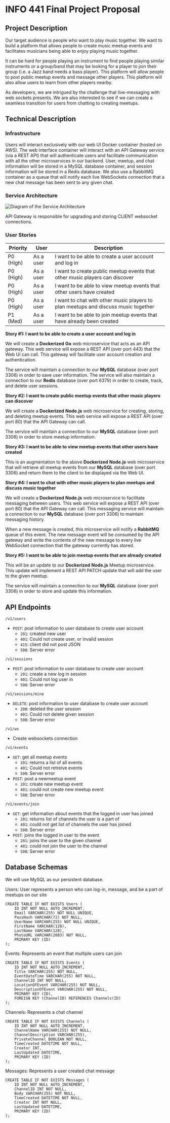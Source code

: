 # INFO 441 Final Project Proposal

## Project Description

Our target audience is people who want to play music together. We want to build a platform that allows people to create music meetup events and facilitates musicians being able to enjoy playing music together. 

It can be hard for people playing an instrument to find people playing similar instruments or a group/band that may be looking for a player to join their group (i.e. a Jazz band needs a bass player). This platform will allow people to post public meetup events and message other players. This platform will also allow users to learn from other players nearby.

As developers, we are intrigued by the challenge that live-messaging with web sockets presents. We are also interested to see if we can create a seamless transition for users from chatting to creating meetups. 

## Technical Description

### Infrastructure

Users will interact exclusively with our web UI Docker container (hosted on AWS). The web interface container will interact with an API Gateway service (via a REST API) that will authenticate users and facilitate communication with all the other microservices in our backend. User, meetup, and chat information will be stored in a MySQL database container, and session information will be stored in a Redis database. We also use a RabbitMQ container as a queue that will notify each live WebSockets connection that a new chat message has been sent to any given chat.

### Service Architecture

![Diagram of the Service Architecture](./assets/architecture.png)

API Gateway is responsible for upgrading and storing CLIENT websocket connections.

### User Stories

| **Priority** | **User** | **Description** |
|--------------|----------|-----------------|
| P0 (High) | As a user | I want to be able to create a user account and log in |
| P0 (High) | As a user | I want to create public meetup events that other music players can discover |
| P0 (High) | As a user | I want to be able to view meetup events that other users have created |
| P0 (High) | As a user | I want to chat with other music players to plan meetups and discuss music together |
| P1 (Med) | As a user | I want to be able to join meetup events that have already been created |


**Story #1: I want to be able to create a user account and log in**

We will create a **Dockerized** **Go** web microservice that acts as an API gateway. This web service will expose a REST API (over port 443) that the Web UI can call. This gateway will facilitate user account creation and authentication.

The service will maintain a connection to our **MySQL** database (over port 3306) in order to save user information. The service will also maintain a connection to our **Redis** database (over port 6379) in order to create, track, and delete user sessions.

**Story #2: I want to create public meetup events that other music players can discover**

We will create a **Dockerized** **Node.js** web microservice for creating, storing, and deleting meetup events. This web service will expose a REST API (over port 80) that the API Gateway can call. 

The service will maintain a connection to our **MySQL** database (over port 3306) in order to store meetup information.

**Story #3: I want to be able to view meetup events that other users have created**

 This is an augmentation to the above **Dockerized** **Node.js** web microservice that will retrieve all meetup events from our **MySQL** database (over port 3306) and return them to the client to be displayed via the Web UI.

**Story #4: I want to chat with other music players to plan meetups and discuss music together**

We will create a **Dockerized** **Node.js** web microservice to facilitate messaging between users. This web service will expose a REST API (over port 80) that the API Gateway can call. This messaging service will maintain a connection to our **MySQL** database (over port 3306) to maintain messaging history.

When a new message is created, this microservice will notify a **RabbitMQ** queue of this event. The new message event will be consumed by the API gateway and write the contents of the new message to every live WebSocket connection that the gateway currently has stored.

**Story #5: I want to be able to join meetup events that are already created**

This will be an update to our **Dockerized** **Node.js** Meetup microservice. This update will implement a REST API PATCH update that will add the user to the given meetup.

The service will maintain a connection to our **MySQL** database (over port 3306) in order to store and update this information.

## API Endpoints

```/v1/users```
- ```POST```: post information to user database to create user account
    - ```201```: created new user
    - ```401```: Could not create user, or invalid session
    - ```415```: client did not post JSON
    - ```500```: Server error

```/v1/sessions```
- ```POST```: post information to user database to create user account
    - ```201```: create a new log in session
    - ```401```: Could not log user in
    - ```500```: Server error

```/v1/sessions/mine```
- ```DELETE```: post information to user database to create user account
    - ```200```: deleted the user session
    - ```401```: Could not delete given session
    - ```500```: Server error

```/v1/ws```
- Create websockets connection

```/v1/events```
- ```GET```: get all meetup events
    - ```201```: returns a list of all events
    - ```401```: Could not retreive events
    - ```500```: Server error
- ```POST```: post a newmeetup event
    - ```201```: create new meetup event
    - ```401```: could not create new meetup event
    - ```500```: Server error

```/v1/events/join```
- ```GET```: get information about events that the logged in user has joined
    - ```201```: returns list of channels the user is a part of
    - ```401```: could not get list of channels the user has joined
    - ```500```: Server error
- ```POST```: joins the logged in user to the event
    - ```201```: joins the user to the given channel
    - ```401```: could not join the user to the channel
    - ```500```: Server error

## Database Schemas

We will use MySQL as our persistent database.

Users: User represents a person who can log-in, message, and be a part of meetups on our site
```
CREATE TABLE IF NOT EXISTS Users (
    ID INT NOT NULL AUTO_INCREMENT,
    Email VARCHAR(255) NOT NULL UNIQUE,
    PassHash VARCHAR(72) NOT NULL,
    UserName VARCHAR(255) NOT NULL UNIQUE,
    FirstName VARCHAR(128),
    LastName VARCHAR(128),
    PhotoURL VARCHAR(2083) NOT NULL,
    PRIMARY KEY (ID)
);
```

Events: Represents an event that multiple users can join
```
CREATE TABLE IF NOT EXISTS Events (
    ID INT NOT NULL AUTO_INCREMENT,
    Title VARCHAR(255) NOT NULL,
    EventDateTime VARCHAR(255) NOT NULL,
    ChannelID INT NOT NULL,
    LocationOfEvent VARCHAR(255) NOT NULL,
    DescriptionOfEvent VARCHAR(255) NOT NULL,
    PRIMARY KEY (ID),
    FOREIGN KEY (ChannelID) REFERENCES Channels(ID)
);
```

Channels: Represents a chat channel
```
CREATE TABLE IF NOT EXISTS Channels (
    ID INT NOT NULL AUTO_INCREMENT,
    ChannelName VARCHAR(255) NOT NULL,
    ChannelDescription VARCHAR(255),
    PrivateChannel BOOLEAN NOT NULL,
    TimeCreated DATETIME NOT NULL,
    Creator INT,
    LastUpdated DATETIME,
    PRIMARY KEY (ID)
);
```

Messages: Represents a user created chat message
```
CREATE TABLE IF NOT EXISTS Messages (
    ID INT NOT NULL AUTO_INCREMENT,
    ChannelID INT NOT NULL,
    Body VARCHAR(255) NOT NULL,
    TimeCreated DATETIME NOT NULL,
    Creator INT NOT NULL,
    LastUpdated DATETIME,
    PRIMARY KEY (ID)
);
```
